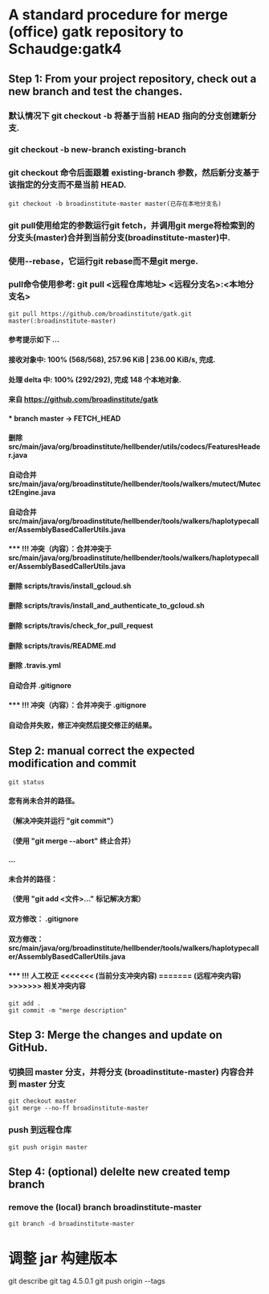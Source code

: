 # A standard procedure for merge (office) gatk repository to Schaudge:gatk4

## Step 1: From your project repository, check out a new branch and test the changes.
### 默认情况下 git checkout -b 将基于当前 HEAD 指向的分支创建新分支. 
### git checkout -b new-branch existing-branch
### git checkout 命令后面跟着 existing-branch 参数，然后新分支基于该指定的分支而不是当前 HEAD.
```
git checkout -b broadinstitute-master master(已存在本地分支名)
```
### git pull使用给定的参数运行git fetch，并调用git merge将检索到的分支头(master)合并到当前分支(broadinstitute-master)中. 
### 使用--rebase，它运行git rebase而不是git merge.
### pull命令使用参考: git pull <远程仓库地址> <远程分支名>:<本地分支名>
```
git pull https://github.com/broadinstitute/gatk.git master(:broadinstitute-master)
```
#### 参考提示如下 ...
#### 接收对象中: 100% (568/568), 257.96 KiB | 236.00 KiB/s, 完成.
#### 处理 delta 中: 100% (292/292), 完成 148 个本地对象.
#### 来自 https://github.com/broadinstitute/gatk
####  * branch                master     -> FETCH_HEAD
#### 删除 src/main/java/org/broadinstitute/hellbender/utils/codecs/FeaturesHeader.java
#### 自动合并 src/main/java/org/broadinstitute/hellbender/tools/walkers/mutect/Mutect2Engine.java
#### 自动合并 src/main/java/org/broadinstitute/hellbender/tools/walkers/haplotypecaller/AssemblyBasedCallerUtils.java
#### *** !!! 冲突（内容）：合并冲突于 src/main/java/org/broadinstitute/hellbender/tools/walkers/haplotypecaller/AssemblyBasedCallerUtils.java
#### 删除 scripts/travis/install_gcloud.sh
#### 删除 scripts/travis/install_and_authenticate_to_gcloud.sh
#### 删除 scripts/travis/check_for_pull_request
#### 删除 scripts/travis/README.md
#### 删除 .travis.yml
#### 自动合并 .gitignore
#### *** !!! 冲突（内容）：合并冲突于 .gitignore
#### 自动合并失败，修正冲突然后提交修正的结果。


## Step 2: manual correct the expected modification and commit
```
git status
```
#### 您有尚未合并的路径。
####  （解决冲突并运行 "git commit"）
####  （使用 "git merge --abort" 终止合并）
#### ...
#### 未合并的路径：
#### （使用 "git add <文件>..." 标记解决方案）
####	双方修改：   .gitignore
####	双方修改：   src/main/java/org/broadinstitute/hellbender/tools/walkers/haplotypecaller/AssemblyBasedCallerUtils.java
#### *** !!! 人工校正 <<<<<<< (当前分支冲突内容) ======= (远程冲突内容) >>>>>>> 相关冲突内容
```
git add .
git commit -m "merge description"
```

## Step 3: Merge the changes and update on GitHub.
### 切换回 master 分支，并将分支 (broadinstitute-master) 内容合并到 master 分支
```
git checkout master
git merge --no-ff broadinstitute-master
```
### push 到远程仓库
```
git push origin master
```



## Step 4: (optional) delelte new created temp branch
### remove the (local) branch broadinstitute-master
```
git branch -d broadinstitute-master 
```

# 调整 jar 构建版本
git describe
git tag 4.5.0.1
git push origin --tags

